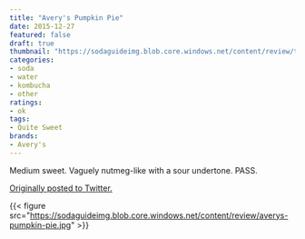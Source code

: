 ```yaml
---
title: "Avery's Pumpkin Pie"
date: 2015-12-27
featured: false
draft: true
thumbnail: "https://sodaguideimg.blob.core.windows.net/content/review/thumbs/averys-pumpkin-pie.jpg"
categories:
- soda
- water
- kombucha
- other
ratings:
- ok
tags:
- Quite Sweet
brands:
- Avery's
---
```


Medium sweet. Vaguely nutmeg-like with a sour undertone. PASS.

[Originally posted to Twitter.](https://twitter.com/Cavorter/status/681181529033183232)

{{< figure src="https://sodaguideimg.blob.core.windows.net/content/review/averys-pumpkin-pie.jpg" >}}

